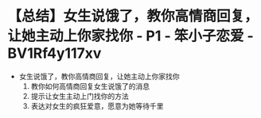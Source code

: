 # 【总结】女生说饿了，教你高情商回复，让她主动上你家找你 - P1 - 笨小子恋爱 - BV1Rf4y117xv

-   女生说饿了，教你高情商回复，让她主动上你家找你
    1.  教你如何高情商回复女生说饿了的消息
    2.  提示让女生主动上门找你的方法
    3.  表达对女生的疯狂爱意，愿意为她等待千里